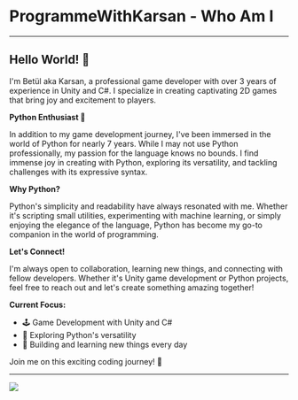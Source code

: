 
# ProgrammeWithKarsan - Who Am I 



___
## Hello World! 👋

I'm Betül aka Karsan, a professional game developer with over 3 years of experience in Unity and C#. I specialize in creating captivating 2D games that bring joy and excitement to players.

**Python Enthusiast 🐍**

In addition to my game development journey, I've been immersed in the world of Python for nearly 7 years. While I may not use Python professionally, my passion for the language knows no bounds. I find immense joy in creating with Python, exploring its versatility, and tackling challenges with its expressive syntax.

**Why Python?**

Python's simplicity and readability have always resonated with me. Whether it's scripting small utilities, experimenting with machine learning, or simply enjoying the elegance of the language, Python has become my go-to companion in the world of programming.

**Let's Connect!**

I'm always open to collaboration, learning new things, and connecting with fellow developers. Whether it's Unity game development or Python projects, feel free to reach out and let's create something amazing together!

**Current Focus:**

- 🕹️ Game Development with Unity and C#
- 🐍 Exploring Python's versatility
- 🚀 Building and learning new things every day

Join me on this exciting coding journey! 🚀

___

<img src="https://github-readme-stats.vercel.app/api?username=programmewithkarsan&&show_icons=true&title_color=#263238&icon_color=bb2acf&text_color=#263238&bg_color=#CFD8DC">


<!--
**programmewithkarsan/programmewithkarsan** is a ✨ _special_ ✨ repository because its `README.md` (this file) appears on your GitHub profile.

Here are some ideas to get you started:

- 🔭 I’m currently working on ...
- 🌱 I’m currently learning ...
- 👯 I’m looking to collaborate on ...
- 🤔 I’m looking for help with ...
- 💬 Ask me about ...
- 📫 How to reach me: ...
- 😄 Pronouns: ...
- ⚡ Fun fact: ...
Data Science | Image Processing |For Fun | Commercial Usage
:------------ | :-------------| :-------------| :-------------
:white_check_mark: Matplotlib | :white_check_mark: Matplotlib|  :white_check_mark:Turtle | :white_check_mark: C#
:white_check_mark: Numpy | :white_check_mark:Numpy | :white_check_mark:Pygame | :white_check_mark: Unity
:white_check_mark:Pandas | ✅ OpenCV | |
:white_check_mark:Scikit-learn | :x:Yolov? (I didn't decide which version 🤦🏻‍♀️)|  | 
:white_check_mark:Seaborn |:x: Scikit-Image |  |
📖:clock9:Pytorch |:x: PIL/Pillow | | 
📖:clock9:Keras |:x: Pgmagick |  | 
📖:clock9:Tenserflow |:x: Mahotas |  |
:x: SciPy |:x: SciPy |  | 
-->
